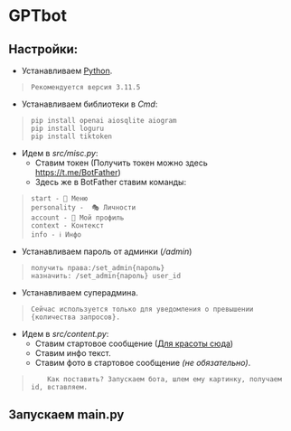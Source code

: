 # GPTbot
## Настройки:

- Устанавливаем [Python](https://www.python.org/downloads/release/python-3115/).
>     Рекомендуется версия 3.11.5 
- Устанавливаем библиотеки в *Cmd*:
>     pip install openai aiosqlite aiogram
>     pip install loguru
>     pip install tiktoken
- Идем в *src/misc.py*:
  - Ставим токен (Получить токен можно здесь https://t.me/BotFather)
  - Здесь же в BotFather cтавим команды:
>     start - 🚀 Меню
>     personality -  🎭 Личности
>     account - 👤 Мой профиль
>     context - Контекст
>     info - ℹ️ Инфо
  - Устанавливаем пароль от админки (*/admin*)
>     получить права:/set_admin{пароль}
>     назначить: /set_admin{пароль} user_id
  - Устанавливаем суперадмина.
>     Сейчас используется только для уведомления о превышении {количества запросов}.
- Идем в *src/content.py*:
  - Ставим стартовое сообщение ([Для красоты сюда](https://core.telegram.org/bots/api#html-style))
  - Ставим инфо текст.
  - Ставим фото в стартовое сообщение *(не обязательно)*. 
>         Как поставить? Запускаем бота, шлем ему картинку, получаем id, вставляем.
## Запускаем main.py
    
    
